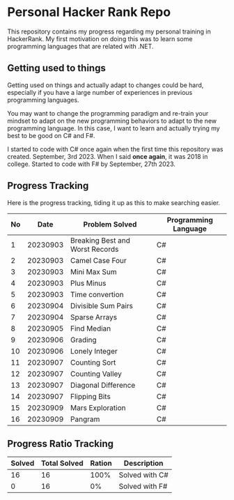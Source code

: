 # Personal Hacker Rank Repo
This repository contains my progress regarding my personal training in HackerRank. 
My first motivation on doing this was to learn some programming languages that are related with .NET. 

## Getting used to things
Getting used on things and actually adapt to changes could be hard, especially if you have a large number of experiences in previous programming languages.

You may want to change the programming paradigm and re-train your mindset to adapt on the new programming behaviors to adapt to the new programming language. In this case, I want to learn and actually trying my best to be good on C# and F#. 

I started to code with C# once again when the first time this repository was created. September, 3rd 2023. When I said **once again**, it was 2018 in college. 
Started to code with F# by September, 27th 2023.

## Progress Tracking
Here is the progress tracking, tiding it up as this to make searching easier.

| No | Date | Problem Solved | Programming Language |
|---|---|---|---|
| 1 | 20230903 | Breaking Best and Worst Records | C# |
| 2 | 20230903 | Camel Case Four | C# |
| 3 | 20230903 | Mini Max Sum | C# |
| 4 | 20230903 | Plus Minus | C# |
| 5 | 20230903 | Time convertion | C# |
| 6 | 20230904 | Divisible Sum Pairs | C# |
| 7 | 20230904 | Sparse Arrays | C# |
| 8 | 20230905 | Find Median | C# |
| 9 | 20230906 | Grading | C# |
| 10 | 20230906 | Lonely Integer | C# |
| 11 | 20230907 | Counting Sort | C# |
| 12 | 20230907 | Counting Valley | C# |
| 13 | 20230907 | Diagonal Difference | C# |
| 14 | 20230907 | Flipping Bits | C# |
| 15 | 20230909 | Mars Exploration | C# |
| 16 | 20230909 | Pangram | C# |


## Progress Ratio Tracking 

| Solved | Total Solved | Ration | Description |
|---|---|---|---|
| 16 | 16 | 100% | Solved with C# |
|  0 | 16 |   0% | Solved with F# |